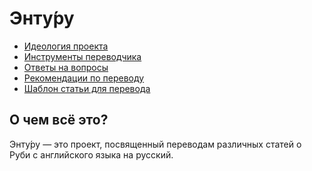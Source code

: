 Энту́ру
======

* [Идеология проекта][ideology]
* [Инструменты переводчика][tools]
* [Ответы на вопросы][faq]
* [Рекомендации по переводу][guidelines]
* [Шаблон статьи для перевода][template]

О чем всё это?
--------------

Энту́ру — это проект, посвященный переводам различных статей о Руби с английского
языка на русский.

[ideology]: https://github.com/kyrylo/entooru/wiki/%D0%98%D0%B4%D0%B5%D0%BE%D0%BB%D0%BE%D0%B3%D0%B8%D1%8F-%D0%AD%D0%BD%D1%82%D1%83%CC%81%D1%80%D1%83
[tools]: https://github.com/kyrylo/entooru/wiki/%D0%98%D0%BD%D1%81%D1%82%D1%80%D1%83%D0%BC%D0%B5%D0%BD%D1%82%D1%8B-%D0%BF%D0%B5%D1%80%D0%B5%D0%B2%D0%BE%D0%B4%D1%87%D0%B8%D0%BA%D0%B0
[faq]: https://github.com/kyrylo/entooru/wiki/%D0%9E%D1%82%D0%B2%D0%B5%D1%82%D1%8B-%D0%BD%D0%B0-%D0%B2%D0%BE%D0%BF%D1%80%D0%BE%D1%81%D1%8B
[guidelines]: https://github.com/kyrylo/entooru/wiki/%D0%A0%D0%B5%D0%BA%D0%BE%D0%BC%D0%B5%D0%BD%D0%B4%D0%B0%D1%86%D0%B8%D0%B8-%D0%BF%D0%BE-%D0%BF%D0%B5%D1%80%D0%B5%D0%B2%D0%BE%D0%B4%D1%83
[template]: https://github.com/kyrylo/entooru/wiki/%D0%A8%D0%B0%D0%B1%D0%BB%D0%BE%D0%BD-%D1%81%D1%82%D0%B0%D1%82%D1%8C%D0%B8-%D0%B4%D0%BB%D1%8F-%D0%BF%D0%B5%D1%80%D0%B5%D0%B2%D0%BE%D0%B4%D0%B0
